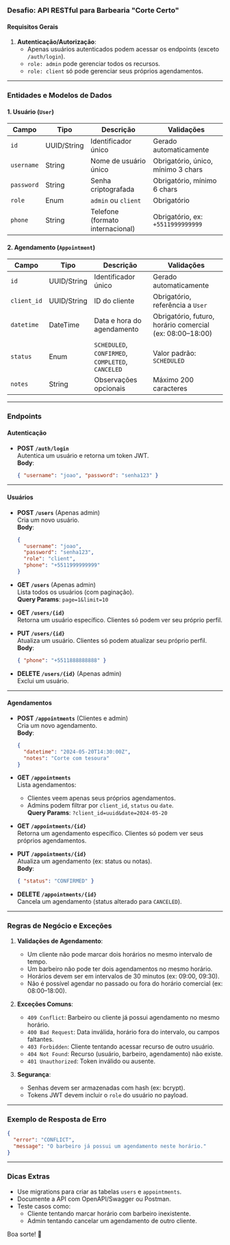 ### **Desafio: API RESTful para Barbearia "Corte Certo"**

#### **Requisitos Gerais**
1. **Autenticação/Autorização**:
    - Apenas usuários autenticados podem acessar os endpoints (exceto `/auth/login`).
    - `role: admin` pode gerenciar todos os recursos.
    - `role: client` só pode gerenciar seus próprios agendamentos.

---

### **Entidades e Modelos de Dados**

#### **1. Usuário (`User`)**
| Campo      | Tipo        | Descrição                          | Validações                          |
|------------|-------------|------------------------------------|-------------------------------------|
| `id`       | UUID/String | Identificador único                | Gerado automaticamente              |
| `username` | String      | Nome de usuário único              | Obrigatório, único, mínimo 3 chars  |
| `password` | String      | Senha criptografada                | Obrigatório, mínimo 6 chars         |
| `role`     | Enum        | `admin` ou `client`                | Obrigatório                         |
| `phone`    | String      | Telefone (formato internacional)   | Obrigatório, ex: `+5511999999999`   |

#### **2. Agendamento (`Appointment`)**
| Campo         | Tipo        | Descrição                          | Validações                          |
|---------------|-------------|------------------------------------|-------------------------------------|
| `id`          | UUID/String | Identificador único                | Gerado automaticamente              |
| `client_id`   | UUID/String | ID do cliente                      | Obrigatório, referência a `User`    |
| `datetime`    | DateTime    | Data e hora do agendamento         | Obrigatório, futuro, horário comercial (ex: 08:00–18:00) |
| `status`      | Enum        | `SCHEDULED`, `CONFIRMED`, `COMPLETED`, `CANCELED` | Valor padrão: `SCHEDULED` |
| `notes`       | String      | Observações opcionais              | Máximo 200 caracteres               |

---

### **Endpoints**

#### **Autenticação**
- **POST `/auth/login`**  
  Autentica um usuário e retorna um token JWT.  
  **Body**:
  ```json
  { "username": "joao", "password": "senha123" }
  ```

---

#### **Usuários**
- **POST `/users`** (Apenas admin)  
  Cria um novo usuário.  
  **Body**:
  ```json
  {
    "username": "joao",
    "password": "senha123",
    "role": "client",
    "phone": "+5511999999999"
  }
  ```

- **GET `/users`** (Apenas admin)  
  Lista todos os usuários (com paginação).  
  **Query Params**: `page=1&limit=10`

- **GET `/users/{id}`**  
  Retorna um usuário específico. Clientes só podem ver seu próprio perfil.

- **PUT `/users/{id}`**  
  Atualiza um usuário. Clientes só podem atualizar seu próprio perfil.  
  **Body**:
  ```json
  { "phone": "+5511888888888" }
  ```

- **DELETE `/users/{id}`** (Apenas admin)  
  Exclui um usuário.

---

#### **Agendamentos**
- **POST `/appointments`** (Clientes e admin)  
  Cria um novo agendamento.  
  **Body**:
  ```json
  {
    "datetime": "2024-05-20T14:30:00Z",
    "notes": "Corte com tesoura"
  }
  ```

- **GET `/appointments`**  
  Lista agendamentos:
    - Clientes veem apenas seus próprios agendamentos.
    - Admins podem filtrar por `client_id`, `status` ou `date`.  
      **Query Params**: `?client_id=uuid&date=2024-05-20`

- **GET `/appointments/{id}`**  
  Retorna um agendamento específico. Clientes só podem ver seus próprios agendamentos.

- **PUT `/appointments/{id}`**  
  Atualiza um agendamento (ex: status ou notas).  
  **Body**:
  ```json
  { "status": "CONFIRMED" }
  ```

- **DELETE `/appointments/{id}`**  
  Cancela um agendamento (status alterado para `CANCELED`).

---

### **Regras de Negócio e Exceções**
1. **Validações de Agendamento**:
    - Um cliente não pode marcar dois horários no mesmo intervalo de tempo.
    - Um barbeiro não pode ter dois agendamentos no mesmo horário.
    - Horários devem ser em intervalos de 30 minutos (ex: 09:00, 09:30).
    - Não é possível agendar no passado ou fora do horário comercial (ex: 08:00–18:00).

2. **Exceções Comuns**:
    - `409 Conflict`: Barbeiro ou cliente já possui agendamento no mesmo horário.
    - `400 Bad Request`: Data inválida, horário fora do intervalo, ou campos faltantes.
    - `403 Forbidden`: Cliente tentando acessar recurso de outro usuário.
    - `404 Not Found`: Recurso (usuário, barbeiro, agendamento) não existe.
    - `401 Unauthorized`: Token inválido ou ausente.

3. **Segurança**:
    - Senhas devem ser armazenadas com hash (ex: bcrypt).
    - Tokens JWT devem incluir o `role` do usuário no payload.

---

### **Exemplo de Resposta de Erro**
```json
{
  "error": "CONFLICT",
  "message": "O barbeiro já possui um agendamento neste horário."
}
```

---

### **Dicas Extras**
- Use migrations para criar as tabelas `users` e `appointments`.
- Documente a API com OpenAPI/Swagger ou Postman.
- Teste casos como:
    - Cliente tentando marcar horário com barbeiro inexistente.
    - Admin tentando cancelar um agendamento de outro cliente.

Boa sorte! 🚀